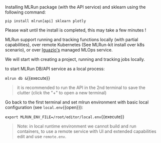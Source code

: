 Installing MLRun package (with the API service) and sklearn using the following command:

`pip install mlrun[api] sklearn plotly`

Please wait until the install is completed, this may take a few minutes !

MLRun support running and tracking functions locally (with partial capabilities), 
over remote Kubernetes (See MLRun-kit install over k8s scenario), or over [Iguazio's](https://www.iguazio.com/) managed MLOps service. 

We will start with creating a project, running and tracking jobs locally.  

to start MLRun DB/API service as a local process:

`mlrun db &`{{execute}}

>  it is recommended to run the API in the 2nd terminal to save the clutter (click the "+" to open a new terminal)

Go back to the first terminal and set mlrun environment with basic local configuration (see `local.env`{{open}}):

`export MLRUN_ENV_FILE=/root/editor/local.env`{{execute}}

> Note: in local runtime environment we cannot build and run containers, to use a remote service with UI and 
> extended capabilities edit and use `remote.env`.
